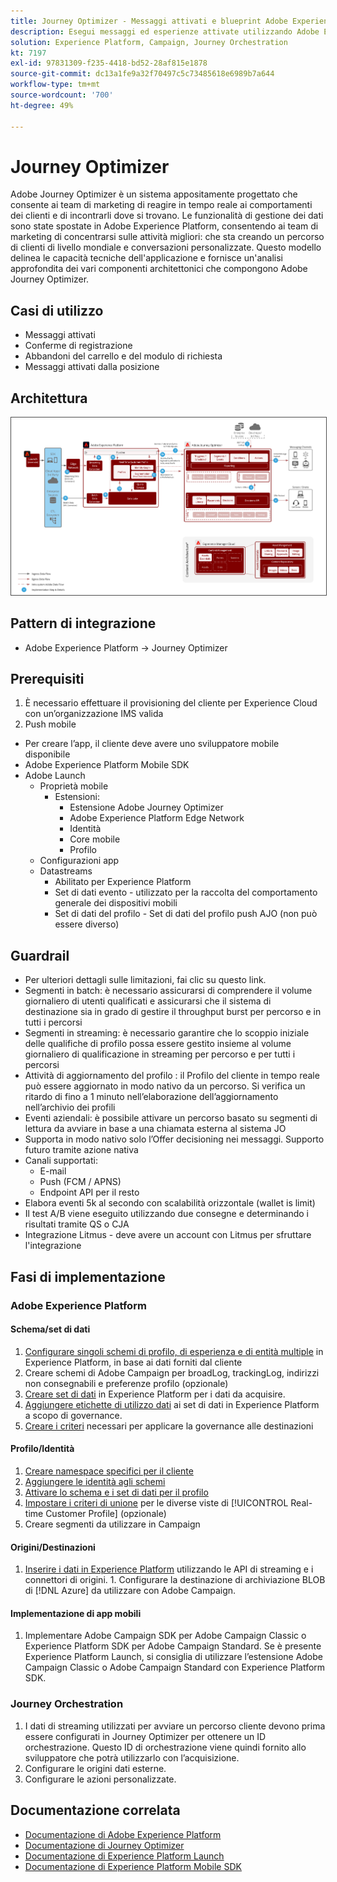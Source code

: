 ```yaml
---
title: Journey Optimizer - Messaggi attivati e blueprint Adobe Experience Platform
description: Esegui messaggi ed esperienze attivate utilizzando Adobe Experience Platform come hub centrale per lo streaming di dati, profili dei clienti e segmentazione.
solution: Experience Platform, Campaign, Journey Orchestration
kt: 7197
exl-id: 97831309-f235-4418-bd52-28af815e1878
source-git-commit: dc13a1fe9a32f70497c5c73485618e6989b7a644
workflow-type: tm+mt
source-wordcount: '700'
ht-degree: 49%

---
```


# Journey Optimizer

Adobe Journey Optimizer è un sistema appositamente progettato che consente ai team di marketing di reagire in tempo reale ai comportamenti dei clienti e di incontrarli dove si trovano. Le funzionalità di gestione dei dati sono state spostate in Adobe Experience Platform, consentendo ai team di marketing di concentrarsi sulle attività migliori: che sta creando un percorso di clienti di livello mondiale e conversazioni personalizzate.  Questo modello delinea le capacità tecniche dell&#39;applicazione e fornisce un&#39;analisi approfondita dei vari componenti architettonici che compongono Adobe Journey Optimizer.

## Casi di utilizzo

* Messaggi attivati
* Conferme di registrazione
* Abbandoni del carrello e del modulo di richiesta
* Messaggi attivati dalla posizione

## Architettura

<img src="assets/journey-optimizer.png" alt="Architettura di riferimento per il blueprint per messaggistica attivata e Adobe Experience Platform" style="border:1px solid #4a4a4a" />

## Pattern di integrazione

* Adobe Experience Platform -> Journey Optimizer

## Prerequisiti

1. È necessario effettuare il provisioning del cliente per Experience Cloud con un’organizzazione IMS valida
1. Push mobile

* Per creare l’app, il cliente deve avere uno sviluppatore mobile disponibile
* Adobe Experience Platform Mobile SDK
* Adobe Launch
   * Proprietà mobile
      * Estensioni:
         * Estensione Adobe Journey Optimizer
         * Adobe Experience Platform Edge Network
         * Identità
         * Core mobile
         * Profilo
   * Configurazioni app
   * Datastreams
      * Abilitato per Experience Platform
      * Set di dati evento - utilizzato per la raccolta del comportamento generale dei dispositivi mobili
      * Set di dati del profilo - Set di dati del profilo push AJO (non può essere diverso)

## Guardrail

* Per ulteriori dettagli sulle limitazioni, fai clic su questo link.
* Segmenti in batch: è necessario assicurarsi di comprendere il volume giornaliero di utenti qualificati e assicurarsi che il sistema di destinazione sia in grado di gestire il throughput burst per percorso e in tutti i percorsi
* Segmenti in streaming: è necessario garantire che lo scoppio iniziale delle qualifiche di profilo possa essere gestito insieme al volume giornaliero di qualificazione in streaming per percorso e per tutti i percorsi
* Attività di aggiornamento del profilo : il Profilo del cliente in tempo reale può essere aggiornato in modo nativo da un percorso.  Si verifica un ritardo di fino a 1 minuto nell’elaborazione dell’aggiornamento nell’archivio dei profili
* Eventi aziendali: è possibile attivare un percorso basato su segmenti di lettura da avviare in base a una chiamata esterna al sistema JO
* Supporta in modo nativo solo l’Offer decisioning nei messaggi. Supporto futuro tramite azione nativa
* Canali supportati:
   * E-mail
   * Push (FCM / APNS)
   * Endpoint API per il resto
* Elabora eventi 5k al secondo con scalabilità orizzontale (wallet is limit)
* Il test A/B viene eseguito utilizzando due consegne e determinando i risultati tramite QS o CJA
* Integrazione Litmus - deve avere un account con Litmus per sfruttare l&#39;integrazione

## Fasi di implementazione

### Adobe Experience Platform

#### Schema/set di dati

1. [Configurare singoli schemi di profilo, di esperienza e di entità multiple](https://experienceleague.adobe.com/docs/platform-learn/tutorials/schemas/create-a-schema.html?lang=it) in Experience Platform, in base ai dati forniti dal cliente
1. Creare schemi di Adobe Campaign per broadLog, trackingLog, indirizzi non consegnabili e preferenze profilo (opzionale)
1. [Creare set di dati](https://experienceleague.adobe.com/docs/platform-learn/tutorials/data-ingestion/create-datasets-and-ingest-data.html?lang=it) in Experience Platform per i dati da acquisire.
1. [Aggiungere etichette di utilizzo dati](https://experienceleague.adobe.com/docs/platform-learn/tutorials/data-governance/classify-data-using-governance-labels.html?lang=it) ai set di dati in Experience Platform a scopo di governance.
1. [Creare i criteri](https://experienceleague.adobe.com/docs/platform-learn/tutorials/data-governance/create-data-usage-policies.html?lang=it) necessari per applicare la governance alle destinazioni

#### Profilo/Identità

1. [Creare namespace specifici per il cliente](https://experienceleague.adobe.com/docs/platform-learn/tutorials/identities/label-ingest-and-verify-identity-data.html?lang=it)
1. [Aggiungere le identità agli schemi](https://experienceleague.adobe.com/docs/platform-learn/tutorials/identities/label-ingest-and-verify-identity-data.html)
1. [Attivare lo schema e i set di dati per il profilo](https://experienceleague.adobe.com/docs/platform-learn/tutorials/profiles/bring-data-into-the-real-time-customer-profile.html?lang=it)
1. [Impostare i criteri di unione](https://experienceleague.adobe.com/docs/platform-learn/tutorials/profiles/create-merge-policies.html?lang=it) per le diverse viste di [!UICONTROL Real-time Customer Profile] (opzionale)
1. Creare segmenti da utilizzare in Campaign

#### Origini/Destinazioni

1. [Inserire i dati in Experience Platform](https://experienceleague.adobe.com/?recommended=ExperiencePlatform-D-1-2020.1.dataingestion&amp;lang=it) utilizzando le API di streaming e i connettori di origini. 1. Configurare la destinazione di archiviazione BLOB di [!DNL Azure] da utilizzare con Adobe Campaign.

#### Implementazione di app mobili

1. Implementare Adobe Campaign SDK per Adobe Campaign Classic o Experience Platform SDK per Adobe Campaign Standard. Se è presente Experience Platform Launch, si consiglia di utilizzare l’estensione Adobe Campaign Classic o Adobe Campaign Standard con Experience Platform SDK.


### Journey Orchestration

1. I dati di streaming utilizzati per avviare un percorso cliente devono prima essere configurati in Journey Optimizer per ottenere un ID orchestrazione. Questo ID di orchestrazione viene quindi fornito allo sviluppatore che potrà utilizzarlo con l’acquisizione.
1. Configurare le origini dati esterne.
1. Configurare le azioni personalizzate.

## Documentazione correlata

* [Documentazione di Adobe Experience Platform](https://experienceleague.adobe.com/docs/experience-platform.html?lang=it)
* [Documentazione di Journey Optimizer](https://experienceleague.adobe.com/docs/journey-orchestration.html?lang=it)
* [Documentazione di Experience Platform Launch](https://experienceleague.adobe.com/docs/launch.html?lang=it)
* [Documentazione di Experience Platform Mobile SDK](https://experienceleague.adobe.com/docs/mobile.html?lang=it)

